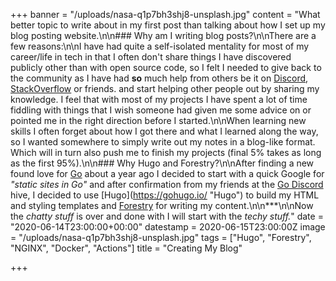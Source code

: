 +++
banner = "/uploads/nasa-q1p7bh3shj8-unsplash.jpg"
content = "What better topic to write about in my first post than talking about how I set up my blog posting website.\n\n### Why am I writing blog posts?\n\nThere are a few reasons:\n\nI have had quite a self-isolated mentality for most of my career/life in tech in that I often don't share things I have discovered publicly other than with open source code, so I felt I needed to give back to the community as I have had **so** much help from others be it on [Discord](https://discord.com/), [StackOverflow](https://stackoverflow.com/) or friends. and start helping other people out by sharing my knowledge. I feel that with most of my projects I have spent a lot of time fiddling with things that I wish someone had given me some advice on or pointed me in the right direction before I started.\n\nWhen learning new skills I often forget about how I got there and what I learned along the way, so I wanted somewhere to simply write out my notes in a blog-like format. Which will in turn also push me to finish my projects (final 5% takes as long as the first 95%).\n\n### Why Hugo and Forestry?\n\nAfter finding a new found love for [Go]() about a year ago I decided to start with a quick Google for _\"static sites in Go\"_ and after confirmation from my friends at the [Go Discord](https://discord.gg/0f1SbxBZjYq9jLBk) hive, I decided to use [Hugo](https://gohugo.io/ \"Hugo\") to build my HTML and styling templates and [Forestry](https://forestry.io) for writing my content.\n\n***\n\nNow the _chatty stuff_ is over and done with I will start with the _techy stuff._"
date = "2020-06-14T23:00:00+00:00"
datestamp = 2020-06-15T23:00:00Z
image = "/uploads/nasa-q1p7bh3shj8-unsplash.jpg"
tags = ["Hugo", "Forestry", "NGINX", "Docker", "Actions"]
title = "Creating My Blog"

+++
